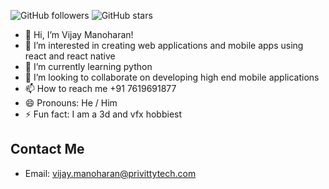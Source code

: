 ![GitHub followers](https://img.shields.io/github/followers/vijaymprivitty?style=social)
![GitHub stars](https://img.shields.io/github/stars/vijaymprivitty?style=social)

- 👋 Hi, I’m Vijay Manoharan!
- 👀 I’m interested in creating web applications and mobile apps using react and react native
- 🌱 I’m currently learning python
- 💞️ I’m looking to collaborate on developing high end mobile applications
- 📫 How to reach me +91 7619691877
- 😄 Pronouns: He / Him
- ⚡ Fun fact: I am a 3d and vfx hobbiest

## Contact Me

- Email: [vijay.manoharan@privittytech.com](mailto:vijay.manoharan@privittytech.com)

<!---
vijaymprivitty/vijaymprivitty is a ✨ special ✨ repository because its `README.md` (this file) appears on your GitHub profile.
You can click the Preview link to take a look at your changes.
--->
